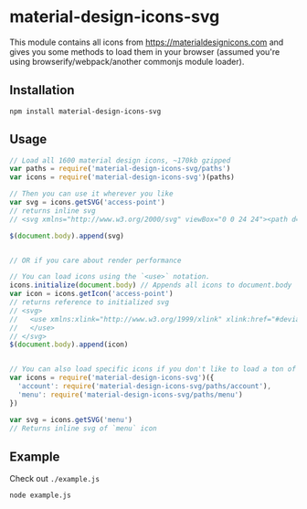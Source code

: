 # material-design-icons-svg

This module contains all icons from https://materialdesignicons.com and gives you some methods to load them in your browser (assumed you're using browserify/webpack/another commonjs module loader).

## Installation

```
npm install material-design-icons-svg
```

## Usage

```js
// Load all 1600 material design icons, ~170kb gzipped
var paths = require('material-design-icons-svg/paths')
var icons = require('material-design-icons-svg')(paths)

// Then you can use it wherever you like
var svg = icons.getSVG('access-point')
// returns inline svg
// <svg xmlns="http://www.w3.org/2000/svg" viewBox="0 0 24 24"><path d="M4.93,4....0Z" /></svg>

$(document.body).append(svg)


// OR if you care about render performance

// You can load icons using the `<use>` notation.
icons.initialize(document.body) // Appends all icons to document.body
var icon = icons.getIcon('access-point')
// returns reference to initialized svg
// <svg>
//   <use xmlns:xlink="http://www.w3.org/1999/xlink" xlink:href="#deviantart">
//   </use>
// </svg>
$(document.body).append(icon)


// You can also load specific icons if you don't like to load a ton of unused icons into your app
var icons = require('material-design-icons-svg')({
  'account': require('material-design-icons-svg/paths/account'),
  'menu': require('material-design-icons-svg/paths/menu')
})

var svg = icons.getSVG('menu')
// Returns inline svg of `menu` icon
```

## Example

Check out `./example.js`

```
node example.js
```
